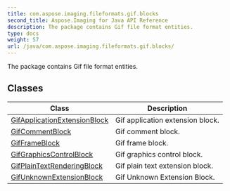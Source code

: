 ```yaml
---
title: com.aspose.imaging.fileformats.gif.blocks
second_title: Aspose.Imaging for Java API Reference
description: The package contains Gif file format entities.
type: docs
weight: 57
url: /java/com.aspose.imaging.fileformats.gif.blocks/
---
```


The package contains Gif file format entities.


## Classes

| Class | Description |
| --- | --- |
| [GifApplicationExtensionBlock](../com.aspose.imaging.fileformats.gif.blocks/gifapplicationextensionblock) | Gif application extension block. |
| [GifCommentBlock](../com.aspose.imaging.fileformats.gif.blocks/gifcommentblock) | Gif comment block. |
| [GifFrameBlock](../com.aspose.imaging.fileformats.gif.blocks/gifframeblock) | Gif frame block. |
| [GifGraphicsControlBlock](../com.aspose.imaging.fileformats.gif.blocks/gifgraphicscontrolblock) | Gif graphics control block. |
| [GifPlainTextRenderingBlock](../com.aspose.imaging.fileformats.gif.blocks/gifplaintextrenderingblock) | Gif plain text extension block. |
| [GifUnknownExtensionBlock](../com.aspose.imaging.fileformats.gif.blocks/gifunknownextensionblock) | Gif Unknown Extension Block. |
